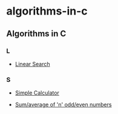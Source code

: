 # algorithms-in-c

## Algorithms in C

### L

- [Linear Search](./simple_calculator/simple_calculator.c)

### S

- [Simple Calculator](./simple_calculator/simple_calculator.c)

- [Sum/average of 'n' odd/even numbers](./sum_of_n_odd_even/main.c)
